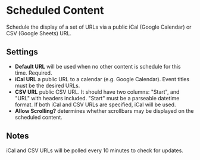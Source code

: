 # Scheduled Content
Schedule the display of a set of URLs via a public iCal (Google Calendar) or CSV (Google Sheets) URL.

## Settings

- **Default URL** will be used when no other content is schedule for this time. Required.
- **iCal URL** a public URL to a calendar (e.g. Google Calendar). Event titles must be the desired URLs.
- **CSV URL** public CSV URL. It should have two columns: "Start", and "URL" with headers included. "Start" must be a parseable datetime format. If both iCal and CSV URLs are specified, iCal will be used.
- **Allow Scrolling?** determines whether scrollbars may be displayed on the scheduled content.

## Notes

iCal and CSV URLs will be polled every 10 minutes to check for updates.